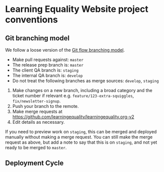 # Learning Equality Website project conventions

## Git branching model

We follow a loose version of the [Git flow branching model](https://nvie.com/posts/a-successful-git-branching-model/).

- Make pull requests against: `master`
- The release prep branch is: `master`
- The client QA branch is: `staging`
- The internal QA branch is: `develop`
- Do not treat the following branches as merge sources: `develop`, `staging`

1. Make changes on a new branch, including a broad category and the ticket number if relevant e.g. `feature/123-extra-squiggles`, `fix/newsletter-signup`.
2. Push your branch to the remote.
3. Make merge requests at https://github.com/learningequality/learningequality.org-v2
4. Edit details as necessary.

If you need to preview work on `staging`, this can be merged and deployed manually without making a merge request. You can still make the merge request as above, but add a note to say that this is on `staging`, and not yet ready to be merged to `master`.

## Deployment Cycle

<!-- #FIXME Developer, delete this once you have reviewed this file.
Choose a deployment approach below, and delete what you don't need.
-->

<!-- Option one, simple deployment cycle

### Simple flavour

Make sure `master` contains all the desired changes (and is pushed to the remote repository and has passed CI). Deploy to production (see [deployment documentation](deployment.md)).

-->

<!-- Option two, release-based deployment cycle

### Versioned releases

This requires a 'release' QA server running a `release-x.x.x` branch which can be considered to be a merge source.

1. Make merge requests to the branch `release-x.x.x`.
1. Add a heading `# x.x.x (yyyy-mm-dd)` to `CHANGELOG.md`, detailing what is in this release.
1. Merge `release-x.x.x` to `master`.
1. Deploy to production (see [deployment documentation](deployment.md)).
1. Tag the merge commit
    1. `git tag x.x.x`
    1. `git push --tags`
1. Create a new branch `release-x.x+1.x`, or `release-x+1.x.x` as appropriate, from `master`.

Add release notes to (docs/release-notes.md).

#### Deploying bug fixes

Urgent bug fixes should be made against the latest-deployed release, i.e. x.x.x. There is possibly already a `release-x.(x+1).x` branch in progress.

1. Pull `master`.
1. Create the bug fix branch, e.g. `hotfix/mend-squiggles`.
    1. In `CHANGELOG.md`, add a new section to `x.x.(x+1) (yyyy-mm-dd)` where
       the date is the release date.
1. If it needs client approval, or to be user-tested, deploy to staging.
1. Make a merge request from `hotfix/mend-squiggles` to `master`.
1. Once the change is approved, accept the merge request, and deploy to Production
1. Tag the merge commit
    1. `git tag x.x.(x+1)`
    1. `git push --tags`
1. Merge master into `release-(x+1).x.x`.
-->
